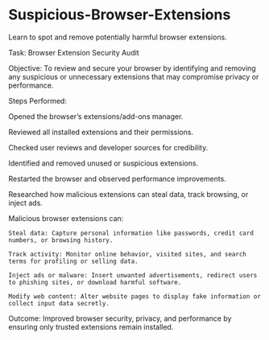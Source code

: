 # Suspicious-Browser-Extensions
Learn to spot and remove potentially harmful browser extensions.

Task: Browser Extension Security Audit

Objective:
To review and secure your browser by identifying and removing any suspicious or unnecessary extensions that may compromise privacy or performance.

Steps Performed:

Opened the browser’s extensions/add-ons manager.

Reviewed all installed extensions and their permissions.

Checked user reviews and developer sources for credibility.

Identified and removed unused or suspicious extensions.

Restarted the browser and observed performance improvements.

Researched how malicious extensions can steal data, track browsing, or inject ads.

  Malicious browser extensions can:

    Steal data: Capture personal information like passwords, credit card numbers, or browsing history.

    Track activity: Monitor online behavior, visited sites, and search terms for profiling or selling data.

    Inject ads or malware: Insert unwanted advertisements, redirect users to phishing sites, or download harmful software.

    Modify web content: Alter website pages to display fake information or collect input data secretly.

Outcome:
Improved browser security, privacy, and performance by ensuring only trusted extensions remain installed.
